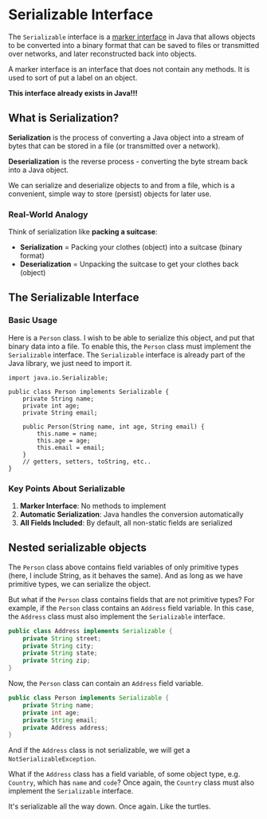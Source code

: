 # Serializable Interface

The `Serializable` interface is a [marker interface](https://www.geeksforgeeks.org/java/marker-interface-in-java/) in Java that allows objects to be converted into a binary format that can be saved to files or transmitted over networks, and later reconstructed back into objects.

A marker interface is an interface that does not contain any methods. It is used to sort of put a label on an object.

**This interface already exists in Java!!!**

## What is Serialization?

**Serialization** is the process of converting a Java object into a stream of bytes that can be stored in a file (or transmitted over a network).

**Deserialization** is the reverse process - converting the byte stream back into a Java object.

We can serialize and deserialize objects to and from a file, which is a convenient, simple way to store (persist) objects for later use.

### Real-World Analogy

Think of serialization like **packing a suitcase**:
- **Serialization** = Packing your clothes (object) into a suitcase (binary format)
- **Deserialization** = Unpacking the suitcase to get your clothes back (object)

## The Serializable Interface

### Basic Usage

Here is a `Person` class. I wish to be able to serialize this object, and put that binary data into a file. To enable this, the `Person` class must implement the `Serializable` interface. The `Serializable` interface is already part of the Java library, we just need to import it.

```java{1,3}
import java.io.Serializable;

public class Person implements Serializable {
    private String name;
    private int age;
    private String email;
    
    public Person(String name, int age, String email) {
        this.name = name;
        this.age = age;
        this.email = email;
    }
    // getters, setters, toString, etc..
}
```

### Key Points About Serializable

1. **Marker Interface**: No methods to implement
2. **Automatic Serialization**: Java handles the conversion automatically
3. **All Fields Included**: By default, all non-static fields are serialized







## Nested serializable objects

The `Person` class above contains field variables of only primitive types (here, I include String, as it behaves the same). And as long as we have primitive types, we can serialize the object.

But what if the `Person` class contains fields that are not primitive types? For example, if the `Person` class contains an `Address` field variable. In this case, the `Address` class must also implement the `Serializable` interface.

```java
public class Address implements Serializable {
    private String street;
    private String city;
    private String state;
    private String zip;
}
```

Now, the `Person` class can contain an `Address` field variable.

```java
public class Person implements Serializable {
    private String name;
    private int age;
    private String email;
    private Address address;
}
```

And if the `Address` class is not serializable, we will get a `NotSerializableException`.

What if the `Address` class has a field variable, of some object type, e.g. `Country`, which has `name` and `code`? Once again, the `Country` class must also implement the `Serializable` interface.

It's serializable all the way down. Once again. Like the turtles.